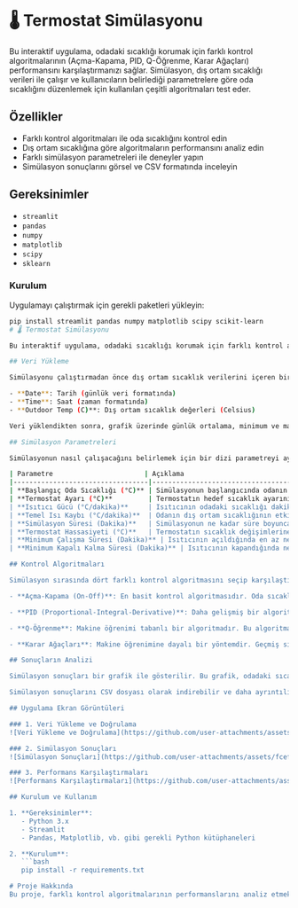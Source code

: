 # 🌡️ Termostat Simülasyonu

Bu interaktif uygulama, odadaki sıcaklığı korumak için farklı kontrol algoritmalarının (Açma-Kapama, PID, Q-Öğrenme, Karar Ağaçları) performansını karşılaştırmanızı sağlar. Simülasyon, dış ortam sıcaklığı verileri ile çalışır ve kullanıcıların belirlediği parametrelere göre oda sıcaklığını düzenlemek için kullanılan çeşitli algoritmaları test eder.

## Özellikler

- Farklı kontrol algoritmaları ile oda sıcaklığını kontrol edin
- Dış ortam sıcaklığına göre algoritmaların performansını analiz edin
- Farklı simülasyon parametreleri ile deneyler yapın
- Simülasyon sonuçlarını görsel ve CSV formatında inceleyin

## Gereksinimler

- `streamlit`
- `pandas`
- `numpy`
- `matplotlib`
- `scipy`
- `sklearn`

### Kurulum

Uygulamayı çalıştırmak için gerekli paketleri yükleyin:

```bash
pip install streamlit pandas numpy matplotlib scipy scikit-learn
# 🌡️ Termostat Simülasyonu

Bu interaktif uygulama, odadaki sıcaklığı korumak için farklı kontrol algoritmalarının (Açma-Kapama, PID, Q-Öğrenme, Karar Ağaçları) performansını karşılaştırmanızı sağlar. Simülasyon, dış ortam sıcaklığı verileri ile çalışır ve kullanıcıların belirlediği parametrelere göre oda sıcaklığını düzenlemek için kullanılan çeşitli algoritmaları test eder.

## Veri Yükleme

Simülasyonu çalıştırmadan önce dış ortam sıcaklık verilerini içeren bir CSV dosyası yüklemeniz gerekir. Veride aşağıdaki sütunlar bulunmalıdır:

- **Date**: Tarih (günlük veri formatında)
- **Time**: Saat (zaman formatında)
- **Outdoor Temp (C)**: Dış ortam sıcaklık değerleri (Celsius)

Veri yüklendikten sonra, grafik üzerinde günlük ortalama, minimum ve maksimum sıcaklıklar gösterilir. Bu grafik, dış ortam sıcaklığındaki günlük değişimleri incelemenizi sağlar.

## Simülasyon Parametreleri

Simülasyonun nasıl çalışacağını belirlemek için bir dizi parametreyi ayarlayabilirsiniz. Bu parametreler, algoritmanın çalışma şeklini ve performansını doğrudan etkiler.

| Parametre                       | Açıklama                                                                                                                                                    |
|----------------------------------|------------------------------------------------------------------------------------------------------------------------------------------------------------|
| **Başlangıç Oda Sıcaklığı (°C)** | Simülasyonun başlangıcında odanın sıcaklığını belirler. Örneğin, 19°C olarak ayarlanmışsa, simülasyon başladığında oda sıcaklığı 19°C olacaktır.             |
| **Termostat Ayarı (°C)**         | Termostatın hedef sıcaklık ayarını belirler. Termostat, odayı bu sıcaklıkta tutmaya çalışacaktır. Örneğin, 20°C olarak ayarlanmışsa, algoritmalar odayı 20°C'de tutmaya çalışacaktır. |
| **Isıtıcı Gücü (°C/dakika)**     | Isıtıcının odadaki sıcaklığı dakikada ne kadar artıracağını belirler. Isıtıcı devreye girdiğinde, oda sıcaklığı bu hızla artar.                              |
| **Temel Isı Kaybı (°C/dakika)**  | Odanın dış ortam sıcaklığının etkisiyle ne kadar hızla soğuyacağını belirler. Dış ortam sıcaklığı daha düşükse oda daha hızlı soğur.                         |
| **Simülasyon Süresi (Dakika)**   | Simülasyonun ne kadar süre boyunca çalışacağını belirler. Örneğin, 60 dakika olarak ayarlanırsa, simülasyon bu süre boyunca çalışacaktır.                   |
| **Termostat Hassasiyeti (°C)**   | Termostatın sıcaklık değişimlerine ne kadar hassas olduğunu belirler. Termostat, bu değerin altına düştüğünde ısıtıcıyı açar, üstüne çıktığında ise kapatır. |
| **Minimum Çalışma Süresi (Dakika)** | Isıtıcının açıldığında en az ne kadar süre çalışması gerektiğini belirler. Bu parametre, gereksiz yere sık açılıp kapanmayı önlemek için kullanılır. Örneğin, 1 dakika olarak ayarlanırsa, ısıtıcı açıldıktan sonra en az 1 dakika boyunca çalışmak zorundadır. Bu, ısıtıcıların çok sık açılıp kapanmasını ve enerji israfını önlemeye yardımcı olur.|
| **Minimum Kapalı Kalma Süresi (Dakika)** | Isıtıcının kapandığında ne kadar süre kapalı kalması gerektiğini belirler. Isıtıcı kapandıktan sonra, belirlenen süre dolmadan tekrar çalışamaz. Bu parametre de gereksiz yere sık devreye girip çıkmayı engeller. Örneğin, 1 dakika olarak ayarlanmışsa, ısıtıcı kapandıktan sonra en az 1 dakika kapalı kalır. |

## Kontrol Algoritmaları

Simülasyon sırasında dört farklı kontrol algoritmasını seçip karşılaştırabilirsiniz:

- **Açma-Kapama (On-Off)**: En basit kontrol algoritmasıdır. Oda sıcaklığı, termostat ayarının altına düştüğünde ısıtıcı açılır, sıcaklık ayarın üzerine çıktığında ısıtıcı kapanır. Bu yöntem hızlı sonuç verir, ancak sık sık açma-kapama döngüsüne girme eğilimindedir.

- **PID (Proportional-Integral-Derivative)**: Daha gelişmiş bir algoritmadır. Sıcaklık farkını (P), zaman içinde birikmiş hatayı (I) ve sıcaklık değişim hızını (D) göz önünde bulundurarak odayı kademeli ve daha stabil bir şekilde istenen sıcaklıkta tutar. Dalgalanmayı en aza indirir.

- **Q-Öğrenme**: Makine öğrenimi tabanlı bir algoritmadır. Bu algoritma, sıcaklık kontrolünü öğrenmek için zamanla kendini optimize eder. Deneme-yanılma yöntemiyle hangi durumda hangi eylemin en iyi olduğunu öğrenir.

- **Karar Ağaçları**: Makine öğrenimine dayalı bir yöntemdir. Geçmiş sıcaklık verilerini kullanarak odadaki sıcaklığı kontrol etmek için hangi kararların alınacağını belirler. Veri tabanlı bir yaklaşımla çalışır.

## Sonuçların Analizi

Simülasyon sonuçları bir grafik ile gösterilir. Bu grafik, odadaki sıcaklık değişimlerini ve seçilen algoritmanın performansını gözler önüne serer. Simülasyon sırasında kaç defa ısıtıcının açılıp kapandığını, oda sıcaklığının ne kadar stabilleştiğini ve termostatın ne kadar verimli çalıştığını gözlemleyebilirsiniz.

Simülasyon sonuçlarını CSV dosyası olarak indirebilir ve daha ayrıntılı analizler yapabilirsiniz.

## Uygulama Ekran Görüntüleri

### 1. Veri Yükleme ve Doğrulama
![Veri Yükleme ve Doğrulama](https://github.com/user-attachments/assets/1b48982a-cdda-4b06-99a4-18fcb8043467)

### 2. Simülasyon Sonuçları
![Simülasyon Sonuçları](https://github.com/user-attachments/assets/fcefe19c-df64-4abd-bede-c6d041b7752c)

### 3. Performans Karşılaştırmaları
![Performans Karşılaştırmaları](https://github.com/user-attachments/assets/facb7007-dc3a-4b22-8d43-350706e9175d)

## Kurulum ve Kullanım

1. **Gereksinimler**: 
   - Python 3.x
   - Streamlit
   - Pandas, Matplotlib, vb. gibi gerekli Python kütüphaneleri

2. **Kurulum**:
   ```bash
   pip install -r requirements.txt

# Proje Hakkında
Bu proje, farklı kontrol algoritmalarının performanslarını analiz etmek isteyen araştırmacılar, mühendisler ve meraklılar için tasarlanmıştır. Uygulama, oda sıcaklığı kontrolü üzerindeki etkilerini anlamada kullanıcıya yardımcı olur. Performans değerlendirmeleri, her algoritmanın hangi koşullar altında daha iyi çalıştığını ortaya koyar.
